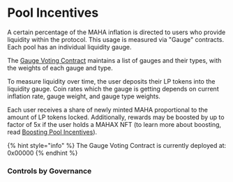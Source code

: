 # Pool Incentives

A certain percentage of the MAHA inflation is directed to users who provide liquidity within the protocol. This usage is measured via "Gauge" contracts. Each pool has an individual liquidity gauge.&#x20;

The [Gauge Voting Contract](https://github.com/MahaDAO/governance-contracts/blob/master/contracts/voter/BaseV2Voter.sol) maintains a list of gauges and their types, with the weights of each gauge and type.

To measure liquidity over time, the user deposits their LP tokens into the liquidity gauge. Coin rates which the gauge is getting depends on current inflation rate, gauge weight, and gauge type weights.&#x20;

Each user receives a share of newly minted MAHA proportional to the amount of LP tokens locked. Additionally, rewards may be boosted by up to factor of 5x if the user holds a MAHAX NFT (to learn more about boosting, read [Boosting Pool Incentives](boosting-pool-incentives.md)).

{% hint style="info" %}
The Gauge Voting Contract is currently deployed at: 0x00000
{% endhint %}

### Controls by Governance 
